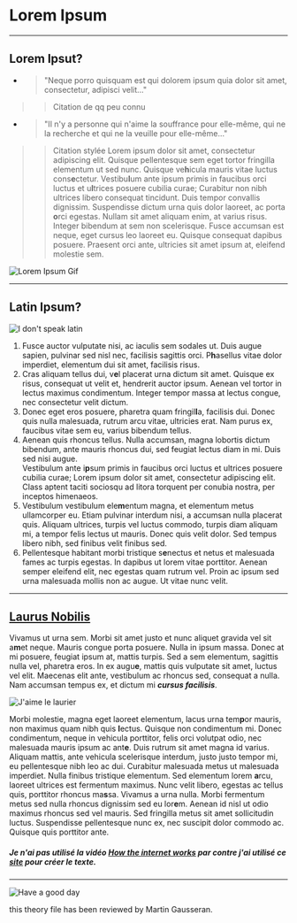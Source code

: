 # Lorem Ipsum

---

## Lorem Ipsut?

- >"Neque porro quisquam est qui dolorem ipsum quia dolor sit amet, consectetur, adipisci velit..."
>> Citation de qq peu connu
- >"Il n'y a personne qui n'aime la souffrance pour elle-même, qui ne la recherche et qui ne la veuille pour elle-même..."
>> Citation stylée
Lorem ipsum dolor sit amet, consectetur adipiscing elit. Quisque pellentesque sem eget tortor fringilla elementum ut sed nunc. Quisque ve**h**icula mauris vitae luctus cons**e**ctetur. Vestibu**l**um ante ipsum primis in faucibus orci luctus et u**l**trices posuere cubilia curae; Curabitur non nibh ultrices libero consequat tincidunt. Duis tempor convallis dignissim. Suspendisse dictum urna quis dolor laoreet, ac porta **o**rci egestas. Nullam sit amet aliquam enim, at varius risus. Integer bibendum at sem non scelerisque. Fusce accumsan est neque, eget cursus leo laoreet eu. Quisque consequat dapibus posuere. Praesent orci ante, ultricies sit amet ipsum at, eleifend molestie sem.

![Lorem Ipsum Gif](https://media.giphy.com/media/v1.Y2lkPTc5MGI3NjExZmFsNXRreTM5NnpndWUzMHV1Y2dxMHZjd3V4YnNxb3BuY3NleDBrYiZlcD12MV9pbnRlcm5hbF9naWZfYnlfaWQmY3Q9Zw/Q5u7xotqdKQLMBoY7x/giphy.gif)

---

## Latin Ipsum? 

![I don't speak latin](https://media.giphy.com/media/v1.Y2lkPTc5MGI3NjExaTNmNGRreXZyMWg4aDhjc3QzMHB4aWk5eTFtcmNrcjBoaWQ2cXhsbCZlcD12MV9pbnRlcm5hbF9naWZfYnlfaWQmY3Q9Zw/3o6Ztjp8Yajq5MHrmU/giphy.gif)
1. Fusce auctor vulputate nisi, ac iaculis sem sodales ut. Duis augue sapien, pulvinar sed nisl nec, facilisis sagittis orci. P**h**asellus vitae dolor imperdiet, elementum dui sit amet, facilisis risus. 
2. Cras aliquam tellus dui, v**e**l placerat urna dictum sit amet. Quisque ex risus, consequat ut velit et, hendrerit auctor ipsum. Aenean vel tortor in lectus maximus condimentum. Integer tempor massa at lectus congue, nec consectetur velit dictum.  
3. Donec eget eros posuere, pharetra quam fringil**l**a, facilisis dui. Donec quis nulla malesuada, rutrum arcu vitae, ultricies erat. Nam purus ex, faucibus vitae sem eu, varius bibendum tellus.   
4. Aenean quis rhoncus tellus. Nulla accumsan, magna lobortis dictum bibendum, ante mauris rhoncus dui, sed feugiat lectus diam in mi. Duis sed nisi augue.  
Vestibulum ante i**p**sum primis in faucibus orci luctus et ultrices posuere cubilia curae; Lorem ipsum dolor sit amet, consectetur adipiscing elit. Class aptent taciti sociosqu ad litora torquent per conubia nostra, per inceptos himenaeos.  
5. Vestibulum vestibulum ele**m**entum magna, et elementum metus ullamcorper eu. Etiam pulvinar interdum nisi, a accumsan nulla placerat quis. Aliquam ultrices, turpis vel luctus commodo, turpis diam aliquam mi, a tempor felis lectus ut mauris. Donec quis velit dolor. Sed tempus libero nibh, sed finibus velit finibus sed. 
6. Pellentesque habitant morbi tristique s**e**nectus et netus et malesuada fames ac turpis egestas. In dapibus ut lorem vitae porttitor. Aenean semper eleifend elit, nec egestas quam rutrum vel. Proin ac ipsum sed urna malesuada mollis non ac augue. Ut vitae nunc velit.  

---

## [Laurus Nobilis](https://inpn.mnhn.fr/espece/cd_nom/105295/tab/taxo#:~:text=Laurus%20nobilis%20L.%2C%201753%20%2D,Laurier%2Dsauce%2DVoir%20la%20taxonomie)

Vivamus ut urna sem. Morbi sit amet justo et nunc aliquet gravida vel sit a**m**et neque. Mauris congue porta posuere. Nulla in ipsum massa. Donec at mi posuere, feugiat ipsum at, mattis turpis. Sed a sem elementum, sagittis nulla vel, pharetra eros. In ex augu**e**, mattis quis vulputate sit amet, luctus vel elit. Maecenas elit ante, vestibulum ac rhoncus sed, consequat a nulla. Nam accumsan tempus ex, et dictum mi ***cursus facilisis***. 

![J'aime le laurier](https://media.giphy.com/media/v1.Y2lkPTc5MGI3NjExeTFoYTF0cGpiajdxNzJ4bWpzOTVxdXdhY3hiZWV2aGFjaHRidWkzeiZlcD12MV9pbnRlcm5hbF9naWZfYnlfaWQmY3Q9Zw/vkaUCUov0KY9O/giphy.gif)

Morbi molestie, magna eget laoreet elementum, lacus urna tem**p**or mauris, non maximus quam nibh quis **l**ectus. Quisque non condimentum mi. Donec condimentum, neque in vehicula porttitor, felis orci volutpat odio, nec malesuada mauris ipsum ac ant**e**. Duis rutrum sit amet magna id varius. Aliquam mattis, ante vehicula scelerisque interdum, justo justo tempor mi, eu pellentesque nibh leo ac dui. Curabitur malesuada metus ut malesuada imperdiet. Nulla finibus tristique elementum. Sed elementum lorem **a**rcu, laoreet ultrices est fermentum maximus. Nunc velit libero, egestas ac tellus quis, porttitor rhoncus ma**s**sa. Vivamus a urna nulla. Morbi fermentum metus sed nulla rhoncus dignissim sed eu lor**e**m. Aenean id nisl ut odio maximus rhoncus sed vel mauris. Sed fringilla metus sit amet sollicitudin luctus. Suspendisse pellentesque nunc ex, nec suscipit dolor commodo ac. Quisque quis porttitor ante.

##### Je n'ai pas utilisé la vidéo [How the internet works](https://www.youtube.com/watch?v=7_LPdttKXPc) par contre j'ai utilisé ce [***site***](https://fr.lipsum.com/) pour créer le texte.

---

![Have a good day](https://media.giphy.com/media/v1.Y2lkPTc5MGI3NjExZnp6ZzhmMmQ0ejF3ZzlycGltMHZ6bW11Y2tmZmUzaG8waTdsNjZqciZlcD12MV9pbnRlcm5hbF9naWZfYnlfaWQmY3Q9Zw/2rAKTgJIQe1buYU1R5/giphy.gif)

this theory file has been reviewed by Martin Gausseran.